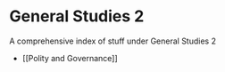 # General Studies 2
A comprehensive index of stuff under General Studies 2

- [[Polity and Governance]]
